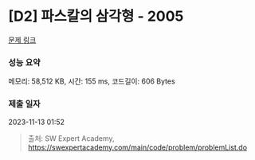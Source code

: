 # [D2] 파스칼의 삼각형 - 2005 

[문제 링크](https://swexpertacademy.com/main/code/problem/problemDetail.do?contestProbId=AV5P0-h6Ak4DFAUq) 

### 성능 요약

메모리: 58,512 KB, 시간: 155 ms, 코드길이: 606 Bytes

### 제출 일자

2023-11-13 01:52



> 출처: SW Expert Academy, https://swexpertacademy.com/main/code/problem/problemList.do